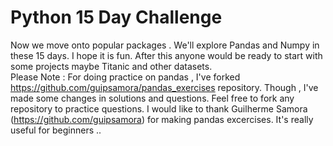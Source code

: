 # Python 15 Day Challenge
Now we move onto popular packages . We'll explore Pandas and Numpy in these 15 days. I hope it is fun. After this anyone would be ready to start with some projects maybe Titanic and other datasets.  
Please Note :
For doing practice on pandas , I've forked https://github.com/guipsamora/pandas_exercises repository. Though , I've made some changes in solutions and questions. Feel free to fork any repository to practice questions. 
I would like to thank Guilherme Samora (https://github.com/guipsamora) for making pandas excercises. It's really useful for beginners ..
